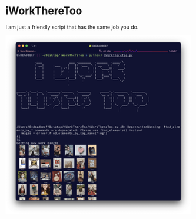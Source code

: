# iWorkThereToo
I am just a friendly script that has the same job you do.

![TeeHeeHee](https://raw.githubusercontent.com/NoDataFound/iWorkThereToo/main/Screen.png)
